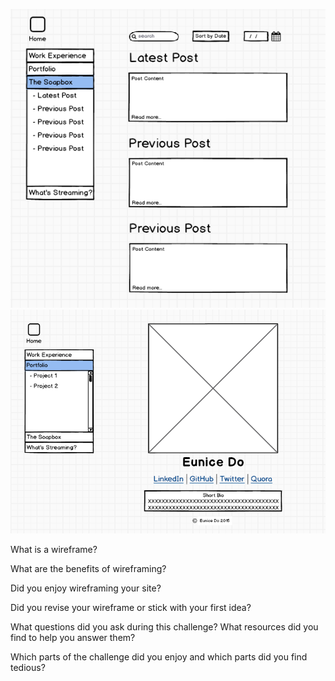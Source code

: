 ![Blog Index Wireframe](imgs/wireframe-blog-index.png)
![Main Index Wireframe](imgs/wireframe-index.png)

What is a wireframe?

What are the benefits of wireframing?

Did you enjoy wireframing your site?

Did you revise your wireframe or stick with your first idea?

What questions did you ask during this challenge? What resources did you find to help you answer them?

Which parts of the challenge did you enjoy and which parts did you find tedious?